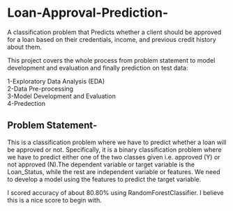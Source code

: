 # Loan-Approval-Prediction-
A classification problem that Predicts whether a client should be approved for a loan based on their credentials, income, and previous credit history about them.

This project covers the whole process from problem statement to model development and evaluation and finally prediction on test data:

1-Exploratory Data Analysis (EDA)   
2-Data Pre-processing  
3-Model Development and Evaluation   
4-Predection

## Problem Statement-  
This is a classification problem where we have to predict whether a loan will be approved or not. Specifically, it is a binary classification problem where we have to predict either one of the two classes given i.e. approved (Y) or not approved (N).The dependent variable or target variable is the Loan_Status, while the rest are independent variable or features. We need to develop a model using the features to predict the target variable.

 I scored accuracy of about 80.80% using RandomForestClassifier.
I believe this is a nice score to begin with.
